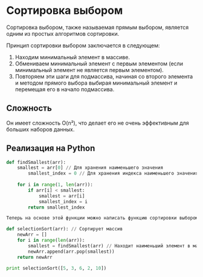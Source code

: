 # Сортировка выбором
Сортировка выбором, также называемая прямым выбором, является одним из простых алгоритмов сортировки. 

Принцип сортировки выбором заключается в следующем:
1. Находим минимальный элемент в массиве.
2. Обмениваем минимальный элемент с первым элементом (если минимальный элемент не является первым элементом).
3. Повторяем эти шаги для подмассива, начиная со второго элемента и методом прямого выбора выбирая минимальный элемент и перемещая его в начало подмассива.


## Сложность
Он имеет сложность O(n²), что делает его не очень эффективным для больших наборов данных.

## Реализация на Python

```Python
def findSmallest(arr):
    smallest = arr[0] // Для хранения наименьшего значения
        smallest_index = 0 // Для хранения индекса наименьшего значения
    
    for i in range(1, len(arr)):
        if arr[i] < smallest:
            smallest = arr[i]
            smallest_index = i
        return smallest_index

Теперь на основе этой функции можно написать функцию сортировки выбором:

def selectionSort(arr): // Сортирует массив
    newArr = []
    for i in range(len(arr)):
        smallest = findSmallest(arr) // Находит наименьший элемент в массиве и добавляет его в новый массив
        newArr.append(arr.pop(smallest))
    return newArr

print selectionSort([5, 3, 6, 2, 10])
```
